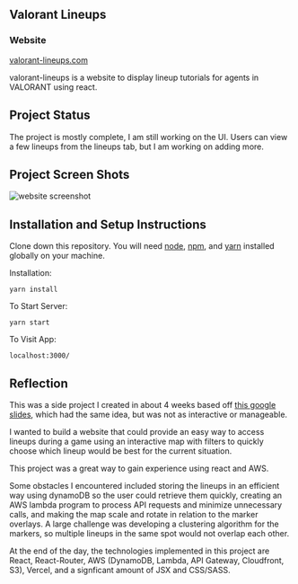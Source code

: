## Valorant Lineups

### Website

[valorant-lineups.com](https://valorant-lineups.com)

valorant-lineups is a website to display lineup tutorials for agents in VALORANT using react.

## Project Status

The project is mostly complete, I am still working on the UI. Users can view a few lineups from the lineups tab, but I am working on adding more.

## Project Screen Shots

![website screenshot](https://i.imgur.com/Rb4uGld.png)

## Installation and Setup Instructions

Clone down this repository. You will need [node](https://nodejs.org/en/), [npm](https://nodejs.org/en/), and [yarn](https://classic.yarnpkg.com/lang/en/docs/install/#windows-stable) installed globally on your machine.

Installation:

`yarn install`

To Start Server:

`yarn start`

To Visit App:

`localhost:3000/`

## Reflection

This was a side project I created in about 4 weeks based off [this google slides](https://docs.google.com/presentation/d/1lC66dZQBioIc2E_sOvXS3ZoNykfSPl0Xj5qaDqknwwA/present?slide=id.g8d7eda0435_9_159), which had the same idea, but was not as interactive or manageable.

I wanted to build a website that could provide an easy way to access lineups during a game using an interactive map with filters to quickly choose which lineup would be best for the current situation.

This project was a great way to gain experience using react and AWS.

Some obstacles I encountered included storing the lineups in an efficient way using dynamoDB so the user could retrieve them quickly, creating an AWS lambda program to process API requests and minimize unnecessary calls, and making the map scale and rotate in relation to the marker overlays. A large challenge was developing a clustering algorithm for the markers, so multiple lineups in the same spot would not overlap each other.

At the end of the day, the technologies implemented in this project are React, React-Router, AWS (DynamoDB, Lambda, API Gateway, Cloudfront, S3), Vercel, and a signficant amount of JSX and CSS/SASS.
